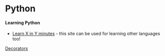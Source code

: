 # Python

#### Learning Python

* [Learn X in Y minutes](https://learnxinyminutes.com/docs/python/) - this site can be used for learning other languages too!

[Decorators](https://www.youtube.com/watch?v=tfCz563ebsU\&ab\_channel=TechWithTim)
